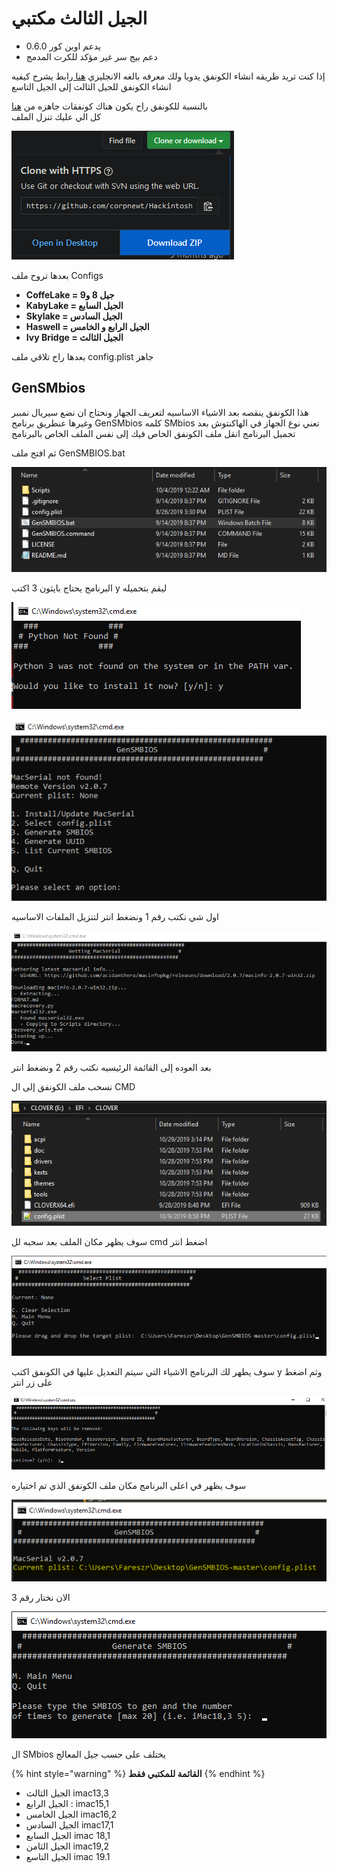 # الجيل الثالث مكتبي
- يدعم اوبن كور 0.6.0
- دعم بيج سر غير مؤكد للكرت المدمج


إذا كنت تريد طريقه انشاء الكونفق يدويا ولك معرفه بالغه الانجليزي [هنا ](https://hackintosh.gitbook.io/-r-hackintosh-vanilla-desktop-guide/config.plist-per-hardware/ivy-bridge)رابط يشرح كيفيه انشاء الكونفق للجيل الثالث إلى الجيل التاسع

بالنسبة للكونفق راح يكون هناك كونفقات جاهزه من [هنا ](https://github.com/corpnewt/Hackintosh-Guide)  
كل الي عليك تنزل الملف

![](../.gitbook/assets/image%20%2814%29.png)

بعدها تروح ملف Configs

* **CoffeLake = جيل 8 و9**
* **KabyLake = الجيل السابع**
* **Skylake = الجيل السادس**
* **Haswell = الجيل الرابع و الخامس**
* **Ivy Bridge = الجيل الثالث**

بعدها راح تلاقي ملف config.plist جاهز

## GenSMbios

هذا الكونفق ينقصه بعد الاشياء الاساسيه لتعريف الجهاز ونحتاج ان نضع سيريال نمببر وغيرها عنطريق برنامج GenSMbios كلمه SMbios تعني نوع الجهاز في الهاكنتوش بعد تحميل البرنامج انقل ملف الكونفق الخاص فيك إلى نفس الملف الخاص بالبرنامج

ثم افتح ملف GenSMBIOS.bat

![](../.gitbook/assets/image%20%2851%29.png)

البرنامج يحتاج بايثون 3 اكتب y ليقم بتحميله

![](../.gitbook/assets/image%20%2897%29.png)

![&#x627;&#x644;&#x642;&#x627;&#x626;&#x645;&#x647; &#x627;&#x644;&#x631;&#x626;&#x64A;&#x633;&#x64A;&#x647;](../.gitbook/assets/image%20%2811%29.png)

اول شي نكتب رقم 1 ونضغط انتر لتنزيل الملفات الاساسيه

![&#x627;&#x646;&#x62A;&#x647;&#x627;&#x621; &#x627;&#x644;&#x628;&#x631;&#x646;&#x627;&#x645;&#x62C; &#x645;&#x646; &#x62A;&#x646;&#x632;&#x64A;&#x644; &#x627;&#x644;&#x645;&#x644;&#x641;&#x627;&#x62A;](../.gitbook/assets/image%20%2813%29%20%281%29.png)

بعد العوده إلى القائمة الرئيسيه نكتب رقم 2 ونضغط انتر

نسحب ملف الكونفق إلى ال CMD

![](../.gitbook/assets/image%20%2899%29.png)



سوف يظهر مكان الملف بعد سحبه لل cmd اضغط انتر

![](../.gitbook/assets/image%20%2868%29%20%281%29.png)

سوف يطهر لك البرنامج الاشياء التي سيتم التعديل عليها في الكونفق اكتب y وثم اضغط على زر انتر

![](../.gitbook/assets/image%20%2873%29%20%281%29.png)

سوف يظهر في اعلى البرنامج مكان ملف الكونفق الذي تم اختياره

![](../.gitbook/assets/image%20%2878%29.png)

الان نختار رقم 3

![](../.gitbook/assets/image%20%281%29.png)

ال SMbios يختلف على حسب جيل المعالج

{% hint style="warning" %}
**القائمة للمكتبي فقط**
{% endhint %}

* الجيل الثالث  imac13,3
* الجيل الرابع : imac15,1
* الجيل الخامس imac16,2
* الجيل السادس imac17,1
* الجيل السابع imac 18,1
* الجيل الثامن imac19,2
* الجيل التاسع imac 19.1

